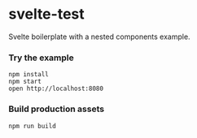 svelte-test
=====================

Svelte boilerplate with a nested components example.

### Try the example

```
npm install
npm start
open http://localhost:8080
```

### Build production assets

```
npm run build
```
